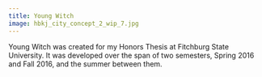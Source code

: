 ```yaml
---
title: Young Witch
image: hbkj_city_concept_2_wip_7.jpg
---
```


Young Witch was created for my Honors Thesis at Fitchburg State University. It was developed over the span of two semesters, Spring 2016 and Fall 2016, and the summer between them.
